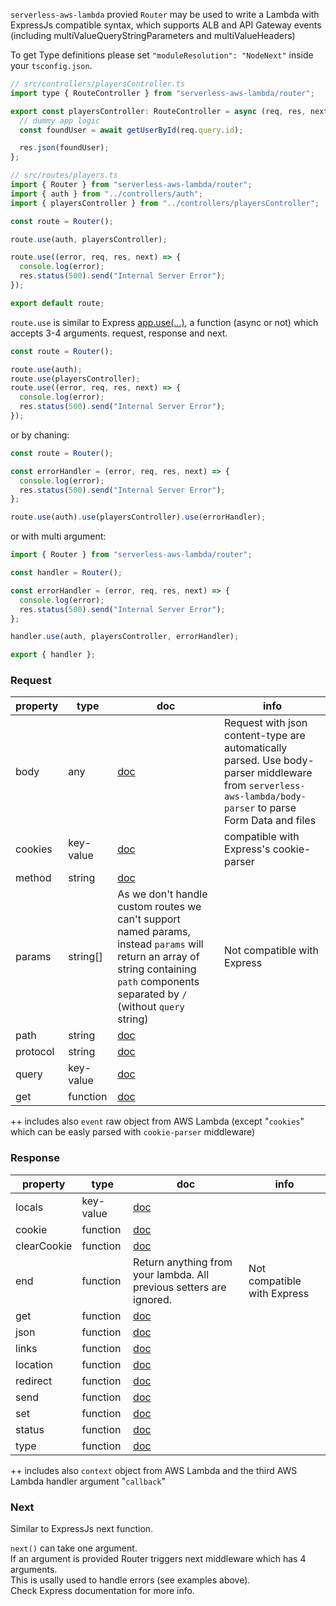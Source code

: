 `serverless-aws-lambda` provied `Router` may be used to write a Lambda with ExpressJs compatible syntax, which supports ALB and API Gateway events (including multiValueQueryStringParameters and multiValueHeaders)

To get Type definitions please set `"moduleResolution": "NodeNext"` inside your `tsconfig.json`.

```js
// src/controllers/playersController.ts
import type { RouteController } from "serverless-aws-lambda/router";

export const playersController: RouteController = async (req, res, next) => {
  // dummy app logic
  const foundUser = await getUserById(req.query.id);

  res.json(foundUser);
};
```

```js
// src/routes/players.ts
import { Router } from "serverless-aws-lambda/router";
import { auth } from "../controllers/auth";
import { playersController } from "../controllers/playersController";

const route = Router();

route.use(auth, playersController);

route.use((error, req, res, next) => {
  console.log(error);
  res.status(500).send("Internal Server Error");
});

export default route;
```

`route.use` is similar to Express [app.use(...)](https://expressjs.com/en/4x/api.html#app), a function (async or not) which accepts 3-4 arguments. request, response and next.

```js
const route = Router();

route.use(auth);
route.use(playersController);
route.use((error, req, res, next) => {
  console.log(error);
  res.status(500).send("Internal Server Error");
});
```

or by chaning:

```js
const route = Router();

const errorHandler = (error, req, res, next) => {
  console.log(error);
  res.status(500).send("Internal Server Error");
};

route.use(auth).use(playersController).use(errorHandler);
```

or with multi argument:

```js
import { Router } from "serverless-aws-lambda/router";

const handler = Router();

const errorHandler = (error, req, res, next) => {
  console.log(error);
  res.status(500).send("Internal Server Error");
};

handler.use(auth, playersController, errorHandler);

export { handler };
```

### Request

| property | type      | doc                                                                                                                                                                                    | info                                                                                                                                                      |
| -------- | --------- | -------------------------------------------------------------------------------------------------------------------------------------------------------------------------------------- | --------------------------------------------------------------------------------------------------------------------------------------------------------- |
| body     | any       | [doc](https://expressjs.com/en/4x/api.html#req.body)                                                                                                                                   | Request with json content-type are automatically parsed. Use body-parser middleware from `serverless-aws-lambda/body-parser` to parse Form Data and files |
| cookies  | key-value | [doc](https://expressjs.com/en/4x/api.html#req.cookies)                                                                                                                                | compatible with Express's cookie-parser                                                                                                                   |
| method   | string    | [doc](https://expressjs.com/en/4x/api.html#req.method)                                                                                                                                 |                                                                                                                                                           |
| params   | string[]  | As we don't handle custom routes we can't support named params, instead `params` will return an array of string containing `path` components separated by `/` (without `query` string) | Not compatible with Express                                                                                                                               |
| path     | string    | [doc](https://expressjs.com/en/4x/api.html#req.path)                                                                                                                                   |                                                                                                                                                           |
| protocol | string    | [doc](https://expressjs.com/en/4x/api.html#req.protocol)                                                                                                                               |                                                                                                                                                           |
| query    | key-value | [doc](https://expressjs.com/en/4x/api.html#req.query)                                                                                                                                  |                                                                                                                                                           |
| get      | function  | [doc](https://expressjs.com/en/4x/api.html#req.get)                                                                                                                                    |                                                                                                                                                           |

++ includes also `event` raw object from AWS Lambda (except "`cookies`" which can be easly parsed with `cookie-parser` middleware)

### Response

| property    | type      | doc                                                                 | info                        |
| ----------- | --------- | ------------------------------------------------------------------- | --------------------------- |
| locals      | key-value | [doc](https://expressjs.com/en/4x/api.html#res.locals)              |                             |
| cookie      | function  | [doc](https://expressjs.com/en/4x/api.html#res.cookie)              |                             |
| clearCookie | function  | [doc](https://expressjs.com/en/4x/api.html#res.clearCookie)         |                             |
| end         | function  | Return anything from your lambda. All previous setters are ignored. | Not compatible with Express |
| get         | function  | [doc](https://expressjs.com/en/4x/api.html#res.get)                 |                             |
| json        | function  | [doc](https://expressjs.com/en/4x/api.html#res.json)                |                             |
| links       | function  | [doc](https://expressjs.com/en/4x/api.html#res.links)               |                             |
| location    | function  | [doc](https://expressjs.com/en/4x/api.html#res.location)            |                             |
| redirect    | function  | [doc](https://expressjs.com/en/4x/api.html#res.redirect)            |                             |
| send        | function  | [doc](https://expressjs.com/en/4x/api.html#res.send)                |                             |
| set         | function  | [doc](https://expressjs.com/en/4x/api.html#res.set)                 |                             |
| status      | function  | [doc](https://expressjs.com/en/4x/api.html#res.status)              |                             |
| type        | function  | [doc](https://expressjs.com/en/4x/api.html#res.type)                |                             |

++ includes also `context` object from AWS Lambda and the third AWS Lambda handler argument "`callback`"

### Next

Similar to ExpressJs next function.

`next()` can take one argument.  
If an argument is provided Router triggers next middleware which has 4 arguments.  
This is usally used to handle errors (see examples above).  
Check Express documentation for more info.
